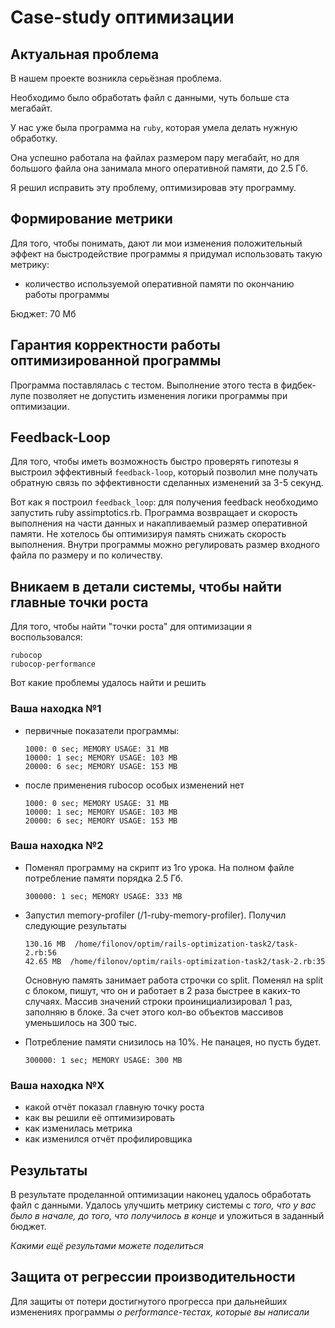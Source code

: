# Case-study оптимизации

## Актуальная проблема
В нашем проекте возникла серьёзная проблема.

Необходимо было обработать файл с данными, чуть больше ста мегабайт.

У нас уже была программа на `ruby`, которая умела делать нужную обработку.

Она успешно работала на файлах размером пару мегабайт, 
но для большого файла она занимала много оперативной памяти, до 2.5 Гб.

Я решил исправить эту проблему, оптимизировав эту программу.

## Формирование метрики
Для того, чтобы понимать, дают ли мои изменения положительный эффект 
на быстродействие программы я придумал использовать такую метрику: 
-   количество используемой оперативной памяти по окончанию работы программы

Бюджет: 70 Мб

## Гарантия корректности работы оптимизированной программы
Программа поставлялась с тестом. 
Выполнение этого теста в фидбек-лупе позволяет не допустить изменения логики программы 
при оптимизации.

## Feedback-Loop
Для того, чтобы иметь возможность быстро проверять 
гипотезы я выстроил эффективный `feedback-loop`, 
который позволил мне получать обратную связь по эффективности сделанных 
изменений за 3-5 секунд.

Вот как я построил `feedback_loop`: 
для получения feedback необходимо запустить ruby assimptotics.rb. Программа возвращает
и скорость выполнения на части данных и накапливаемый размер оперативной памяти. Не хотелось бы
оптимизируя память снижать скорость выполнения.
Внутри программы можно регулировать размер входного файла по размеру и по количеству.

## Вникаем в детали системы, чтобы найти главные точки роста
Для того, чтобы найти "точки роста" для оптимизации я 
воспользовался:

    rubocop
    rubocop-performance

Вот какие проблемы удалось найти и решить

### Ваша находка №1
- первичные показатели программы:

      1000: 0 sec; MEMORY USAGE: 31 MB
      10000: 1 sec; MEMORY USAGE: 103 MB
      20000: 6 sec; MEMORY USAGE: 153 MB

- после применения rubocop особых изменений нет 

      1000: 0 sec; MEMORY USAGE: 31 MB
      10000: 1 sec; MEMORY USAGE: 103 MB
      20000: 6 sec; MEMORY USAGE: 153 MB

### Ваша находка №2
- Поменял программу на скрипт из 1го урока. На полном файле потребление памяти порядка
  2.5 Гб.

      300000: 1 sec; MEMORY USAGE: 333 MB

- Запустил memory-profiler (/1-ruby-memory-profiler). Получил следующие результаты

      130.16 MB  /home/filonov/optim/rails-optimization-task2/task-2.rb:56
      42.65 MB  /home/filonov/optim/rails-optimization-task2/task-2.rb:35

  Основную память занимает работа строчки со split. Поменял на split с блоком, пишут, 
  что он и работает в 2 раза быстрее в каких-то случаях. Массив значений строки
  проинициализировал 1 раз, заполняю в блоке. 
  За счет этого кол-во объектов массивов уменьшилось на 300 тыс.
  
    
- Потребление памяти снизилось на 10%. Не панацея, но пусть будет. 

      300000: 1 sec; MEMORY USAGE: 300 MB


### Ваша находка №X
- какой отчёт показал главную точку роста
- как вы решили её оптимизировать
- как изменилась метрика
- как изменился отчёт профилировщика

## Результаты
В результате проделанной оптимизации наконец удалось обработать файл с данными.
Удалось улучшить метрику системы с *того, что у вас было в начале, до того, что получилось в конце* и уложиться в заданный бюджет.

*Какими ещё результами можете поделиться*

## Защита от регрессии производительности
Для защиты от потери достигнутого прогресса при дальнейших изменениях программы *о performance-тестах, которые вы написали*
